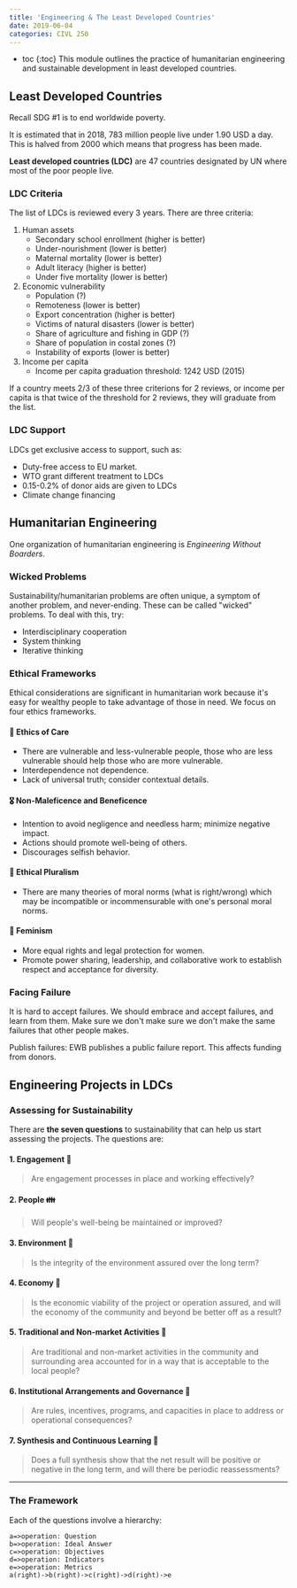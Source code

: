 ```yaml
---
title: 'Engineering & The Least Developed Countries'
date: 2019-06-04
categories: CIVL 250
---
```


- toc
{:toc}
This module outlines the practice of humanitarian engineering and sustainable development in least developed countries.

## Least Developed Countries

Recall SDG #1 is to end worldwide poverty. 

It is estimated that in 2018, 783 million people live under 1.90 USD a day. This is halved from 2000 which means that progress has been made.

**Least developed countries (LDC)** are 47 countries designated by UN where most of the poor people live. 

### LDC Criteria

The list of LDCs is reviewed every 3 years. There are three criteria:

1. Human assets
   - Secondary school enrollment (higher is better)
   - Under-nourishment (lower is better)
   - Maternal mortality (lower is better)
   - Adult literacy (higher is better)
   - Under five mortality (lower is better)
2. Economic vulnerability
   - Population (?)
   - Remoteness (lower is better)
   - Export concentration (higher is better)
   - Victims of natural disasters (lower is better)
   - Share of agriculture and fishing in GDP (?)
   - Share of population in costal zones (?)
   - Instability of exports (lower is better)
3. Income per capita
   - Income per capita graduation threshold: 1242 USD (2015)

If a country meets 2/3 of these three criterions for 2 reviews, or income per capita is that twice of the threshold for 2 reviews, they will graduate from the list.

### LDC Support

LDCs get exclusive access to support, such as:

- Duty-free access to EU market. 
- WTO grant different treatment to LDCs
- 0.15-0.2% of donor aids are given to LDCs
- Climate change financing

## Humanitarian Engineering

One organization of humanitarian engineering is *Engineering Without Boarders*. 

### Wicked Problems

Sustainability/humanitarian problems are often unique, a symptom of another problem, and never-ending. These can be called "wicked" problems. To deal with this, try:

- Interdisciplinary cooperation
- System thinking
- Iterative thinking

### Ethical Frameworks

Ethical considerations are significant in humanitarian work because it's easy for wealthy people to take advantage of those in need. We focus on four ethics frameworks.

#### :blue_heart: Ethics of Care

- There are vulnerable and less-vulnerable people, those who are less vulnerable should help those who are more vulnerable.
- Interdependence not dependence. 
- Lack of universal truth; consider contextual details.

#### :medal_military: Non-Maleficence and Beneficence

- Intention to avoid negligence and needless harm; minimize negative impact.
- Actions should promote well-being of others.
- Discourages selfish behavior.

#### :arrows_counterclockwise: Ethical Pluralism

- There are many theories of moral norms (what is right/wrong) which may be incompatible or incommensurable with one's personal moral norms.

#### :ribbon: Feminism

- More equal rights and legal protection for women.
- Promote power sharing, leadership, and collaborative work to establish respect and acceptance for diversity.

### Facing Failure

It is hard to accept failures. We should embrace and accept failures, and learn from them. Make sure we don't make sure we don't make the same failures that other people makes.

Publish failures: EWB publishes a public failure report. This affects funding from donors.

## Engineering Projects in LDCs

### Assessing for Sustainability

There are **the seven questions** to sustainability that can help us start assessing the projects. The questions are:

#### 1. Engagement​ :speech_balloon:

> Are engagement processes in place and working effectively?

#### 2. People :family:

> Will people's well-being be maintained or improved?

#### 3. Environment :ocean:

> Is the integrity of the environment assured over the long term?

#### 4. Economy :money_with_wings:

> Is the economic viability of the project or operation assured, and will the economy of the community and beyond be better off as a result?

#### 5. Traditional and Non-market Activities :house_with_garden:

> Are traditional and non-market activities in the community and surrounding area accounted for in a way that is acceptable to the local people?

#### 6. Institutional Arrangements and Governance :briefcase:

> Are rules, incentives, programs, and capacities in place to address or operational consequences?

#### 7. Synthesis and Continuous Learning :repeat:

> Does a full synthesis show that the net result will be positive or negative in the long term, and will there be periodic reassessments?

---

### The Framework

Each of the questions involve a hierarchy:

```flow
a=>operation: Question
b=>operation: Ideal Answer
c=>operation: Objectives
d=>operation: Indicators
e=>operation: Metrics
a(right)->b(right)->c(right)->d(right)->e
```

